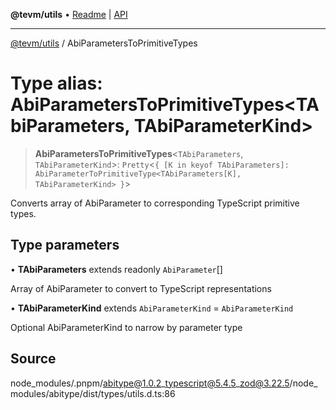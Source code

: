 **@tevm/utils** • [Readme](../README.md) \| [API](../globals.md)

***

[@tevm/utils](../README.md) / AbiParametersToPrimitiveTypes

# Type alias: AbiParametersToPrimitiveTypes\<TAbiParameters, TAbiParameterKind\>

> **AbiParametersToPrimitiveTypes**\<`TAbiParameters`, `TAbiParameterKind`\>: `Pretty`\<`{ [K in keyof TAbiParameters]: AbiParameterToPrimitiveType<TAbiParameters[K], TAbiParameterKind> }`\>

Converts array of AbiParameter to corresponding TypeScript primitive types.

## Type parameters

• **TAbiParameters** extends readonly `AbiParameter`[]

Array of AbiParameter to convert to TypeScript representations

• **TAbiParameterKind** extends `AbiParameterKind` = `AbiParameterKind`

Optional AbiParameterKind to narrow by parameter type

## Source

node\_modules/.pnpm/abitype@1.0.2\_typescript@5.4.5\_zod@3.22.5/node\_modules/abitype/dist/types/utils.d.ts:86

